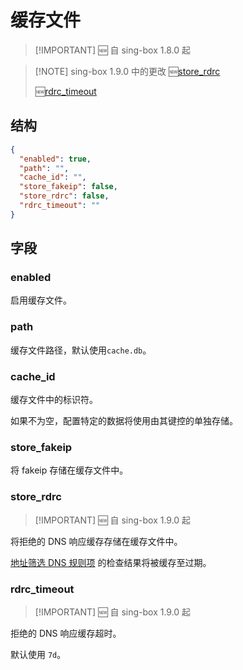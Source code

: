 # 缓存文件

> [!IMPORTANT] 🆕 自 sing-box 1.8.0 起

> [!NOTE] sing-box 1.9.0 中的更改
> :new:[store_rdrc](#store-rdrc)
>
> :new:[rdrc_timeout](#rdrc-timeout)

## 结构

```json
{
  "enabled": true,
  "path": "",
  "cache_id": "",
  "store_fakeip": false,
  "store_rdrc": false,
  "rdrc_timeout": ""
}
```

## 字段

### enabled

启用缓存文件。

### path

缓存文件路径，默认使用`cache.db`。

### cache_id

缓存文件中的标识符。

如果不为空，配置特定的数据将使用由其键控的单独存储。

### store_fakeip

将 fakeip 存储在缓存文件中。

### store_rdrc

> [!IMPORTANT] 🆕 自 sing-box 1.9.0 起

将拒绝的 DNS 响应缓存存储在缓存文件中。

[地址筛选 DNS 规则项](../dns/rule#地址筛选字段) 的检查结果将被缓存至过期。

### rdrc_timeout

> [!IMPORTANT] 🆕 自 sing-box 1.9.0 起

拒绝的 DNS 响应缓存超时。

默认使用 `7d`。
